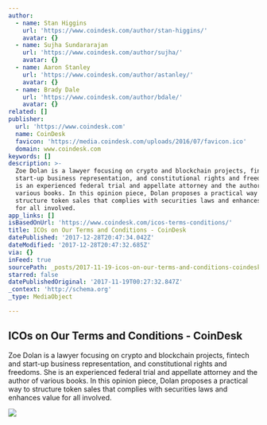 ```yaml
---
author:
  - name: Stan Higgins
    url: 'https://www.coindesk.com/author/stan-higgins/'
    avatar: {}
  - name: Sujha Sundararajan
    url: 'https://www.coindesk.com/author/sujha/'
    avatar: {}
  - name: Aaron Stanley
    url: 'https://www.coindesk.com/author/astanley/'
    avatar: {}
  - name: Brady Dale
    url: 'https://www.coindesk.com/author/bdale/'
    avatar: {}
related: []
publisher:
  url: 'https://www.coindesk.com'
  name: CoinDesk
  favicon: 'https://media.coindesk.com/uploads/2016/07/favicon.ico'
  domain: www.coindesk.com
keywords: []
description: >-
  Zoe Dolan is a lawyer focusing on crypto and blockchain projects, fintech and
  start-up business representation, and constitutional rights and freedoms. She
  is an experienced federal trial and appellate attorney and the author of
  various books. In this opinion piece, Dolan proposes a practical way to
  structure token sales that complies with securities laws and enhances value
  for all involved.
app_links: []
isBasedOnUrl: 'https://www.coindesk.com/icos-terms-conditions/'
title: ICOs on Our Terms and Conditions - CoinDesk
datePublished: '2017-12-28T20:47:34.042Z'
dateModified: '2017-12-28T20:47:32.685Z'
via: {}
inFeed: true
sourcePath: _posts/2017-11-19-icos-on-our-terms-and-conditions-coindesk.md
starred: false
datePublishedOriginal: '2017-11-19T00:27:32.847Z'
_context: 'http://schema.org'
_type: MediaObject

---
```

<article style=""><h1>ICOs on Our Terms and Conditions - CoinDesk</h1><p>Zoe Dolan is a lawyer focusing on crypto and blockchain projects, fintech and start-up business representation, and constitutional rights and freedoms. She is an experienced federal trial and appellate attorney and the author of various books. In this opinion piece, Dolan proposes a practical way to structure token sales that complies with securities laws and enhances value for all involved.</p><img src="https://media.coindesk.com/uploads/2017/11/arrow-road-e1510947243629.jpg" /></article>